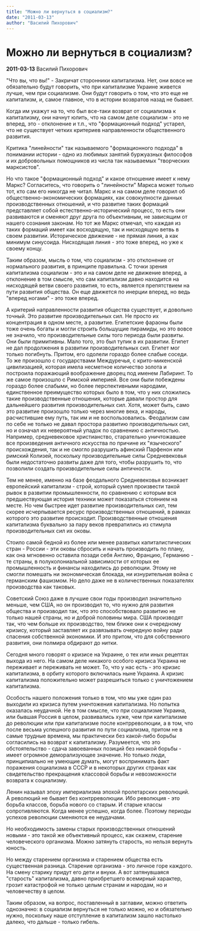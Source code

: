 ```yaml
---
title: "Можно ли вернуться в социализм?"
date: "2011-03-13"
author: "Василий Пихорович"
---
```


# Можно ли вернуться в социализм?

**2011-03-13** Василий Пихорович

"Что вы, что вы!" - Закричат сторонники капитализма. Нет, они вовсе не обязательно будут говорить, что при капитализме Украине живется лучше, чем при социализме. Они будут говорить о том, что это еще не капитализм, и, самое главное, что в истории возвратов назад не бывает.

Когда им укажут на то, что был все-таки возврат от социализма к капитализму, они начнут юлить, что на самом деле социализм - это не вперед, это - отклонение и т.п., что "формационный подход" устарел, что не существует четких критериев направленности общественного развития.

Критика "линейности" так называемого "формационного подхода" в понимании истории - одно из любимых занятий буржуазных философов и их добровольных помощников из числа так называемых "творческих марксистов".

Но что такое "формационный подход" и какое отношение имеет к нему Маркс? Согласитесь, что говорить о "линейности" Маркса может только тот, кто сам его никогда не читал. Маркс и на самом деле говорил об общественно-экономических формациях, как совокупности данных производственных отношений, и что развитие таких формаций представляет собой естественно-исторический процесс, то есть они развиваются и сменяют друг друга по объективным, не зависящим от нашего сознания законам. Но тот же Маркс отмечал, что каждая из таких формаций имеет как восходящую, так и нисходящую ветвь в своем развитии. Историческое движение - не прямая линия, а как минимум синусоида. Нисходящая линия - это тоже вперед, но уже к своему концу.

Таким образом, мысль о том, что социализм - это отклонение от нормального развития, в принципе правильна. С точки зрения капитализма социализм - это и на самом деле не движение вперед, а отклонение в том смысле, что сам капитализм давно находится на нисходящей ветви своего развития, то есть, является препятствием на пути развития общества. Он еще движется по инерции вперед, но ведь "вперед ногами" - это тоже вперед.

А критерий направленности развития общества существует, и довольно точный. Это развитие производительных сил. Не просто их концентрация в одном месте, а развитие. Египетские фараоны были тоже очень богаты и могли строить большущие пирамиды, но это вовсе не значило, что производительные силы того периода были развиты. Они были примитивны. Мало того, это был тупик в их развитии. Египет не дал продолжения в развитии производительных сил. Египет мог только погибнуть. Притом, его одолели гораздо более слабые соседи. То же произошло с государствами Междуречья, с крито-микенской цивилизацией, которая имела несметное количество золота и построила поражающий воображение дворец под именем Лабиринт. То же самое произошло с Римской империей. Все они были побеждены гораздо более слабыми, но более перспективными народами, единственное преимущество которых было в том, что у них сложились такие производственные отношения, которые давали простор для дальнейшего развития производительных сил. Хотя, может быть, само это развитие произошло только через многие века, и народы, расчистившие ему путь, так им и не воспользовались. Феодализм сам по себе не только не давал простора развитию производительных сил, но и означал их невероятный упадок по сравнению с античностью. Например, средневековое христианство, старательно уничтожавшее все произведения античного искусства по причине их "языческого" происхождения, так и не смогло разрушить афинский Парфенон или римский Колизей, поскольку производительные силы Средневековья были недостаточно развиты даже для того, чтобы разрушить то, что позволили создать производительные силы античности.

Тем не менее, именно на базе феодального Средневековья возникает европейский капитализм - строй, который сумел произвести такой рывок в развитии промышленности, по сравнению с которым вся предшествующая история техники может показаться стоянием на месте. Но чем быстрее идет развитие производительных сил, тем скорее исчерпывается ресурс производственных отношений, в рамках которого это развитие происходит. Производственные отношения капитализма буквально за пару веков превратились из стимула производительных сил их оковы.

Стоило самой бедной из более или менее развитых капиталистических стран - России - эти оковы сбросить и начать производить по плану, как она мгновенно оставила позади себя Англию, Францию, Германию - те страны, в полуколониальной зависимости от которых ее промышленность и финансы находились до революции. Этому не смогли помешать ни экономическая блокада, ни изнурительная война с германским фашизмом. Но дело даже не в количественных показателях производства как таковых.

Советский Союз даже в лучшие свои годы производил значительно меньше, чем США, но он производил то, что нужно для развития общества и производил так, что это способствовало развитию не только нашей страны, но и доброй половины мира. США производят так, что чем больше их производство, тем ближе они к очередному кризису, который заставляет их развязывать очередную войну ради спасения собственной экономики. И это притом, что для собственного развития, они полмира обдирают до нитки.

Сегодня много говорят о кризисе на Украине, о тех или иных рецептах выхода из него. На самом деле никакого особого кризиса Украина не переживает и переживать не может. То, что у нас есть - это кризис капитализма, в орбиту которого включилась ныне Украина. А кризис капитализма положительно может разрешиться только с уничтожением капитализма.

Особость нашего положения только в том, что мы уже один раз выходили из кризиса путем уничтожения капитализма. Но попытка оказалась неудачной. Не в том смысле, что при социализме Украина, или бывшая Россия в целом, развивались хуже, чем при капитализме до революции или при капитализме после контрреволюции, а в том, что после весьма успешного развития по пути социализма, притом не в самые трудные времена, мы практически без какой-либо борьбы согласились на возврат к капитализму. Разумеется, что это обстоятельство - сдача завоеванных позиций без никакой борьбы - имеет огромное деморализующее значение. Но только люди, принципиально не умеющие думать, могут воспринимать факт поражения социализма в СССР и в некоторых других странах как свидетельство прекращения классовой борьбы и невозможности возврата к социализму.

Ленин называл эпоху империализма эпохой пролетарских революций. А революций не бывает без контрреволюции. Ибо революция - это борьба классов, борьба нового со старым. И старые классы сопротивляются. Когда менее успешно, когда более. Поэтому периоды успехов революции сменяются ее неудачами.

Но необходимость замены старых производственных отношений новыми - это такой же объективный процесс, как скажем, старение человеческого организма. Можно затянуть старость, но нельзя вернуть юность.

Но между старением организма и старением общества есть существенная разница. Старение организма - это личное горе каждого. На смену старику придут его дети и внуки. А вот затянувшаяся "старость" капитализма, давно приобретшего всемирный характер, грозит катастрофой не только целым странам и народам, но и человечеству в целом.

Таким образом, на вопрос, поставленный в заглавии, можно ответить однозначно: в социализм вернуться не только можно, но и обязательно нужно, поскольку наше отступление в капитализм зашло настолько далеко, что дальше - только гибель.